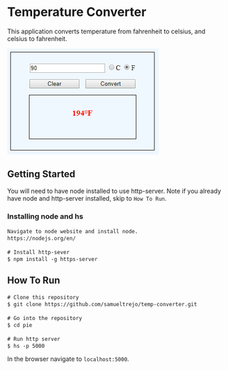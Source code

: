 # Temperature Converter
This application converts temperature from fahrenheit to celsius, and celsius to fahrenheit.

![image of temp-converter](https://raw.githubusercontent.com/samueltrejo/temp-converter/master/img/temp-converter-img.PNG)

## Getting Started
You will need to have node installed to use http-server. Note if you already have node and http-server installed, skip to `How To Run`.
### Installing node and hs
```
Navigate to node website and install node.
https://nodejs.org/en/ 

# Install http-sever
$ npm install -g https-server
```
## How To Run
```
# Clone this repository
$ git clone https://github.com/samueltrejo/temp-converter.git

# Go into the repository
$ cd pie

# Run http server
$ hs -p 5000
```
In the browser navigate to `localhost:5000`.
